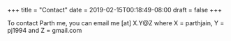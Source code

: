 +++
title = "Contact"
date = 2019-02-15T00:18:49-08:00
draft = false
+++

To contact Parth me, you can email me [at] X.Y@Z where X = parthjain, Y = pj1994 and Z = gmail.com


